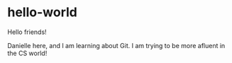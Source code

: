 # hello-world

Hello friends!

Danielle here, and I am learning about Git. I am trying to be more afluent in the CS world!
